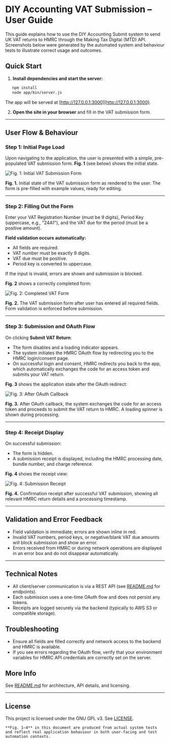 # DIY Accounting VAT Submission – User Guide

This guide explains how to use the DIY Accounting Submit system to send UK VAT returns to HMRC through the Making Tax Digital (MTD) API. Screenshots below were generated by the automated system and behaviour tests to illustrate correct usage and outcomes. 

## Quick Start

1. **Install dependencies and start the server:**
```bash
   npm install
   node app/bin/server.js
````

The app will be served at [http://127.0.0.1:3000](http://127.0.0.1:3000).

2. **Open the site in your browser** and fill in the VAT submission form.

---

## User Flow & Behaviour

### Step 1: Initial Page Load

Upon navigating to the application, the user is presented with a simple, pre-populated VAT submission form.
**Fig. 1** (see below) shows the initial state.

![Fig. 1: Initial VAT Submission Form](web/public/docs/behaviour-initial_2025-07-17_20-23-31.png)

<figcaption><b>Fig. 1.</b> Initial state of the VAT submission form as rendered to the user. The form is pre-filled with example values, ready for editing.</figcaption>

---

### Step 2: Filling Out the Form

Enter your VAT Registration Number (must be 9 digits), Period Key (uppercase, e.g., "24A1"), and the VAT due for the period (must be a positive amount).

**Field validation occurs automatically:**

* All fields are required.
* VAT number must be exactly 9 digits.
* VAT due must be positive.
* Period key is converted to uppercase.

If the input is invalid, errors are shown and submission is blocked.

**Fig. 2** shows a correctly completed form:

![Fig. 2: Completed VAT Form](web/public/docs/behaviour-form-filled_2025-07-17_20-23-31.png)

<figcaption><b>Fig. 2.</b> The VAT submission form after user has entered all required fields. Form validation is enforced before submission.</figcaption>

---

### Step 3: Submission and OAuth Flow

On clicking **Submit VAT Return**:

* The form disables and a loading indicator appears.
* The system initiates the HMRC OAuth flow by redirecting you to the HMRC login/consent page.
* On successful login and consent, HMRC redirects you back to the app, which automatically exchanges the code for an access token and submits your VAT return.

**Fig. 3** shows the application state after the OAuth redirect:

![Fig. 3: After OAuth Callback](web/public/docs/behaviour-after-oauth_2025-07-17_20-23-31.png)

<figcaption><b>Fig. 3.</b> After OAuth callback, the system exchanges the code for an access token and proceeds to submit the VAT return to HMRC. A loading spinner is shown during processing.</figcaption>

---

### Step 4: Receipt Display

On successful submission:

* The form is hidden.
* A submission receipt is displayed, including the HMRC processing date, bundle number, and charge reference.

**Fig. 4** shows the receipt view:

![Fig. 4: Submission Receipt](web/public/docs/behaviour-receipt_2025-07-17_20-23-31.png)

<figcaption><b>Fig. 4.</b> Confirmation receipt after successful VAT submission, showing all relevant HMRC return details and a processing timestamp.</figcaption>

---

## Validation and Error Feedback

* Field validation is immediate; errors are shown inline in red.
* Invalid VAT numbers, period keys, or negative/blank VAT due amounts will block submission and show an error.
* Errors received from HMRC or during network operations are displayed in an error box and do not disappear automatically.

---

## Technical Notes

* All client/server communication is via a REST API (see [README.md](README.md) for endpoints).
* Each submission uses a one-time OAuth flow and does not persist any tokens.
* Receipts are logged securely via the backend (typically to AWS S3 or compatible storage).

## Troubleshooting

* Ensure all fields are filled correctly and network access to the backend and HMRC is available.
* If you see errors regarding the OAuth flow, verify that your environment variables for HMRC API credentials are correctly set on the server.

## More Info

See [README.md](README.md) for architecture, API details, and licensing.

---

## License

This project is licensed under the GNU GPL v3. See [LICENSE](LICENSE).

```
**Fig. 1–4** in this document are produced from actual system tests and reflect real application behaviour in both user-facing and test automation contexts.
```

```
```
